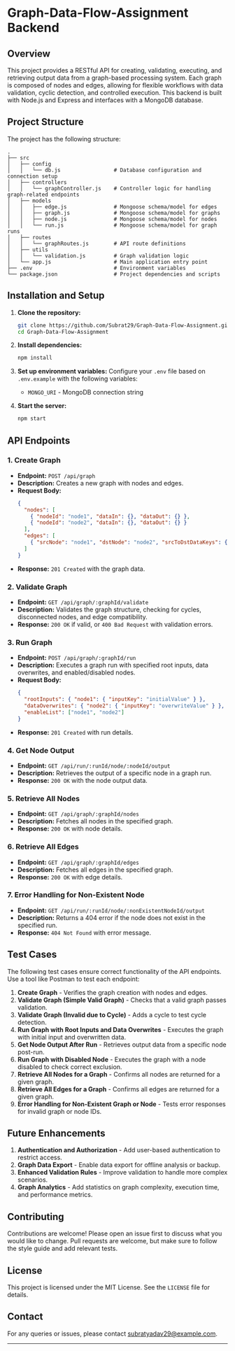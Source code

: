 # Graph-Data-Flow-Assignment Backend

## Overview

This project provides a RESTful API for creating, validating, executing, and retrieving output data from a graph-based processing system. Each graph is composed of nodes and edges, allowing for flexible workflows with data validation, cyclic detection, and controlled execution. This backend is built with Node.js and Express and interfaces with a MongoDB database.

## Project Structure

The project has the following structure:

```
.
├── src
│   ├── config
│   │   └── db.js                 # Database configuration and connection setup
│   ├── controllers
│   │   └── graphController.js    # Controller logic for handling graph-related endpoints
│   ├── models
│   │   ├── edge.js               # Mongoose schema/model for edges
│   │   ├── graph.js              # Mongoose schema/model for graphs
│   │   ├── node.js               # Mongoose schema/model for nodes
│   │   └── run.js                # Mongoose schema/model for graph runs
│   ├── routes
│   │   └── graphRoutes.js        # API route definitions
│   ├── utils
│   │   └── validation.js         # Graph validation logic
│   └── app.js                    # Main application entry point
├── .env                          # Environment variables
└── package.json                  # Project dependencies and scripts
```

## Installation and Setup

1. **Clone the repository:**
   ```bash
   git clone https://github.com/Subrat29/Graph-Data-Flow-Assignment.git
   cd Graph-Data-Flow-Assignment
   ```

2. **Install dependencies:**
   ```bash
   npm install
   ```

3. **Set up environment variables:**
   Configure your `.env` file based on `.env.example` with the following variables:
   - `MONGO_URI` - MongoDB connection string

4. **Start the server:**
   ```bash
   npm start
   ```

## API Endpoints

### 1. **Create Graph**

   - **Endpoint:** `POST /api/graph`
   - **Description:** Creates a new graph with nodes and edges.
   - **Request Body:**
     ```json
     {
       "nodes": [
         { "nodeId": "node1", "dataIn": {}, "dataOut": {} },
         { "nodeId": "node2", "dataIn": {}, "dataOut": {} }
       ],
       "edges": [
         { "srcNode": "node1", "dstNode": "node2", "srcToDstDataKeys": { "outputKey": "inputKey" } }
       ]
     }
     ```
   - **Response:** `201 Created` with the graph data.

### 2. **Validate Graph**

   - **Endpoint:** `GET /api/graph/:graphId/validate`
   - **Description:** Validates the graph structure, checking for cycles, disconnected nodes, and edge compatibility.
   - **Response:** `200 OK` if valid, or `400 Bad Request` with validation errors.

### 3. **Run Graph**

   - **Endpoint:** `POST /api/graph/:graphId/run`
   - **Description:** Executes a graph run with specified root inputs, data overwrites, and enabled/disabled nodes.
   - **Request Body:**
     ```json
     {
       "rootInputs": { "node1": { "inputKey": "initialValue" } },
       "dataOverwrites": { "node2": { "inputKey": "overwriteValue" } },
       "enableList": ["node1", "node2"]
     }
     ```
   - **Response:** `201 Created` with run details.

### 4. **Get Node Output**

   - **Endpoint:** `GET /api/run/:runId/node/:nodeId/output`
   - **Description:** Retrieves the output of a specific node in a graph run.
   - **Response:** `200 OK` with the node output data.

### 5. **Retrieve All Nodes**

   - **Endpoint:** `GET /api/graph/:graphId/nodes`
   - **Description:** Fetches all nodes in the specified graph.
   - **Response:** `200 OK` with node details.

### 6. **Retrieve All Edges**

   - **Endpoint:** `GET /api/graph/:graphId/edges`
   - **Description:** Fetches all edges in the specified graph.
   - **Response:** `200 OK` with edge details.

### 7. **Error Handling for Non-Existent Node**

   - **Endpoint:** `GET /api/run/:runId/node/:nonExistentNodeId/output`
   - **Description:** Returns a 404 error if the node does not exist in the specified run.
   - **Response:** `404 Not Found` with error message.

## Test Cases

The following test cases ensure correct functionality of the API endpoints. Use a tool like Postman to test each endpoint:

1. **Create Graph** - Verifies the graph creation with nodes and edges.
2. **Validate Graph (Simple Valid Graph)** - Checks that a valid graph passes validation.
3. **Validate Graph (Invalid due to Cycle)** - Adds a cycle to test cycle detection.
4. **Run Graph with Root Inputs and Data Overwrites** - Executes the graph with initial input and overwritten data.
5. **Get Node Output After Run** - Retrieves output data from a specific node post-run.
6. **Run Graph with Disabled Node** - Executes the graph with a node disabled to check correct exclusion.
7. **Retrieve All Nodes for a Graph** - Confirms all nodes are returned for a given graph.
8. **Retrieve All Edges for a Graph** - Confirms all edges are returned for a given graph.
9. **Error Handling for Non-Existent Graph or Node** - Tests error responses for invalid graph or node IDs.

## Future Enhancements

1. **Authentication and Authorization** - Add user-based authentication to restrict access.
2. **Graph Data Export** - Enable data export for offline analysis or backup.
3. **Enhanced Validation Rules** - Improve validation to handle more complex scenarios.
4. **Graph Analytics** - Add statistics on graph complexity, execution time, and performance metrics.

## Contributing

Contributions are welcome! Please open an issue first to discuss what you would like to change. Pull requests are welcome, but make sure to follow the style guide and add relevant tests.

## License

This project is licensed under the MIT License. See the `LICENSE` file for details.

## Contact

For any queries or issues, please contact subratyadav29@example.com.

---